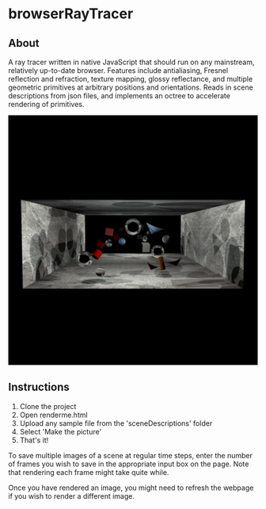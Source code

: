 # browserRayTracer

## About

A ray tracer written in native JavaScript that should run on any mainstream, relatively up-to-date browser. Features include antialiasing, Fresnel reflection and refraction, texture mapping, glossy reflectance, and multiple geometric primitives at arbitrary positions and orientations. Reads in scene descriptions from json files, and implements an octree to accelerate rendering of primitives.

![Sample rendered image](results/rayTracerRes.png?raw=true "Sample Rendered Image")

## Instructions

1. Clone the project
2. Open renderme.html
3. Upload any sample file from the 'sceneDescriptions' folder
4. Select 'Make the picture'
5. That's it!

To save multiple images of a scene at regular time steps, enter the number of frames you wish to save in the appropriate input box on the page. Note that rendering each frame might take quite while.

Once you have rendered an image, you might need to refresh the  webpage if you wish to render a different image.




